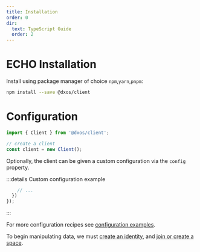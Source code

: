```yaml
---
title: Installation
order: 0
dir:
  text: TypeScript Guide
  order: 2
---
```


# ECHO Installation

Install using package manager of choice `npm`,`yarn`,`pnpm`:

```bash
npm install --save @dxos/client
```

# Configuration

```ts file=./snippets/create-client.ts#L5-
import { Client } from '@dxos/client';

// create a client
const client = new Client();
```

Optionally, the client can be given a custom configuration via the `config` property.

:::details Custom configuration example

```ts file=./snippets/create-client-with-options.ts#L5-
    // ...
  })
});
```

:::

For more configuration recipes see [configuration examples](config).

To begin manipulating data, we must [create an identity](identity), and [join or create a space](spaces).
